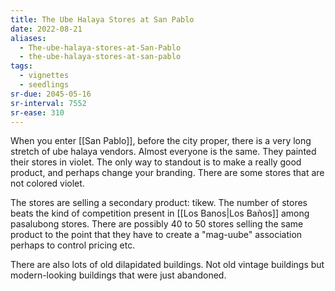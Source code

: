 ```yaml
---
title: The Ube Halaya Stores at San Pablo
date: 2022-08-21
aliases:
  - The-ube-halaya-stores-at-San-Pablo
  - the-ube-halaya-stores-at-san-pablo
tags:
  - vignettes
  - seedlings
sr-due: 2045-05-16
sr-interval: 7552
sr-ease: 310
---
```

When you enter [[San Pablo]], before the city proper, there is a very long stretch of ube halaya vendors. Almost everyone is the same. They painted their stores in violet. The only way to standout is to make a really good product, and perhaps change your branding. There are  some stores that are not colored violet.

The stores are selling a secondary product: tikew. The number of stores beats the kind of competition present in [[Los Banos|Los Baños]] among pasalubong stores. There are possibly 40 to 50 stores selling the same product to the point that they have to create a "mag-uube" association perhaps to control pricing etc.

There are also lots of old dilapidated buildings. Not old vintage buildings but modern-looking buildings that were just abandoned.